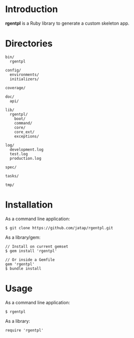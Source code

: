 Introduction
============

**rgentpl** is a Ruby library to generate a custom skeleton app.

Directories
===========

    bin/
      rgentpl

    config/
      environments/
      initializers/

    coverage/

    doc/
      api/

    lib/
      rgentpl/
        boot/
        command/
        core/
        core_ext/
        exceptions/

    log/
      development.log
      test.log
      production.log

    spec/

    tasks/

    tmp/


Installation
============

As a command line application:

    $ git clone https://github.com/jatap/rgentpl.git

As a library/gem:

    // Install on current gemset
    $ gem install 'rgentpl'

    // Or inside a Gemfile
    gem 'rgentpl'
    $ bundle install


Usage
=====

As a command line application:

    $ rgentpl

As a library:

    require 'rgentpl'
